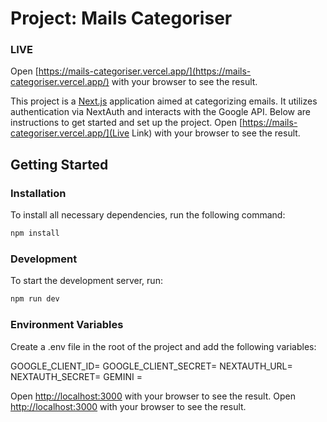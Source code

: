 # Project: Mails Categoriser
### LIVE
Open [https://mails-categoriser.vercel.app/](https://mails-categoriser.vercel.app/) with your browser to see the result.

This project is a [Next.js](https://nextjs.org/) application aimed at categorizing emails. It utilizes authentication via NextAuth and interacts with the Google API. Below are instructions to get started and set up the project.
Open [https://mails-categoriser.vercel.app/](Live Link) with your browser to see the result.

## Getting Started

### Installation

To install all necessary dependencies, run the following command:

```bash
npm install

```
### Development

To start the development server, run:


```bash
npm run dev

```
### Environment Variables
Create a .env file in the root of the project and add the following variables:

GOOGLE_CLIENT_ID=
GOOGLE_CLIENT_SECRET=
NEXTAUTH_URL=
NEXTAUTH_SECRET=
GEMINI =


Open [http://localhost:3000](http://localhost:3000) with your browser to see the result.
Open [http://localhost:3000](http://localhost:3000) with your browser to see the result.
